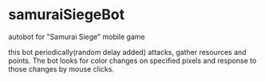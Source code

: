 # samuraiSiegeBot
autobot for "Samurai Siege" mobile game

this bot periodically(random delay added) attacks, gather resources and points. The bot looks for color changes on specified pixels and response to those changes by mouse clicks.
